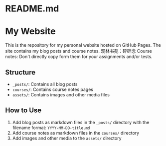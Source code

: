 # README.md
# My Website

This is the repository for my personal website hosted on GitHub Pages. The site contains my blog posts and course notes.
观林书苑：碎碎念
Course notes: Don't directly copy form them for your assignments and/or tests.

## Structure
- `_posts/`: Contains all blog posts
- `courses/`: Contains course notes pages
- `assets/`: Contains images and other media files

## How to Use
1. Add blog posts as markdown files in the `_posts/` directory with the filename format: `YYYY-MM-DD-title.md`
2. Add course notes as markdown files in the `courses/` directory
3. Add images and other media to the `assets/` directory
